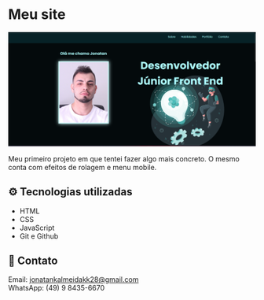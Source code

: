 # Meu site

![preview](./assets/img/preview.png)

Meu primeiro projeto em que tentei fazer algo mais concreto. O mesmo conta com efeitos de rolagem e menu mobile.  <br />


## ⚙️ Tecnologias utilizadas

- HTML 
- CSS  
- JavaScript
- Git e Github

## 🧾 Contato

Email: jonatankalmeidakk28@gmail.com <br />
WhatsApp: (49) 9 8435-6670
